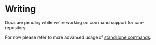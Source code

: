# Writing

<aside class="well">
  Docs are pending while we're working on command support for rom-repository
</aside>

For now please refer to more advanced usage of [standalone commands](/learn/advanced/commands).
